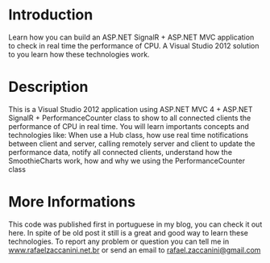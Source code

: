# Introduction
Learn how you can build an ASP.NET SignalR + ASP.NET MVC application to check in real time the performance of CPU.
A Visual Studio 2012 solution to you learn how these technologies work.

# Description
This is a Visual Studio 2012 application using ASP.NET MVC 4 + ASP.NET SignalR + PerformanceCounter class to show to all connected clients the performance of CPU in real time.
You will learn importants concepts and technologies like:
When use a Hub class, how use real time notifications between client and server, calling remotely server and client to update the performance data, notify all connected clients, understand how the SmoothieCharts work, how and why we using the PerformanceCounter class

 

# More Informations 
This code was published first in portuguese in my blog, you can check it out here. In spite of be old post it still is a great and good way to learn these technologies.
To report any problem or question you can tell me in www.rafaelzaccanini.net.br or send an email to rafael.zaccanini@gmail.com
